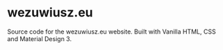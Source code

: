 # wezuwiusz.eu

Source code for the wezuwiusz.eu website. Built with Vanilla HTML, CSS and Material Design 3.
